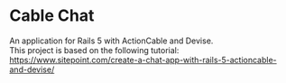 # Cable Chat
An application for Rails 5 with ActionCable and Devise.  
This project is based on the following tutorial: https://www.sitepoint.com/create-a-chat-app-with-rails-5-actioncable-and-devise/

